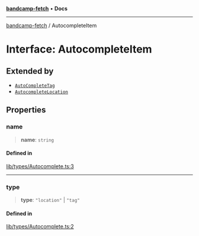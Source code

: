 [**bandcamp-fetch**](../README.md) • **Docs**

***

[bandcamp-fetch](../README.md) / AutocompleteItem

# Interface: AutocompleteItem

## Extended by

- [`AutoCompleteTag`](AutoCompleteTag.md)
- [`AutocompleteLocation`](AutocompleteLocation.md)

## Properties

### name

> **name**: `string`

#### Defined in

[lib/types/Autocomplete.ts:3](https://github.com/patrickkfkan/bandcamp-fetch/blob/d7908af6ae5080a27ddea05f2631b8fc5129d64d/src/lib/types/Autocomplete.ts#L3)

***

### type

> **type**: `"location"` \| `"tag"`

#### Defined in

[lib/types/Autocomplete.ts:2](https://github.com/patrickkfkan/bandcamp-fetch/blob/d7908af6ae5080a27ddea05f2631b8fc5129d64d/src/lib/types/Autocomplete.ts#L2)
